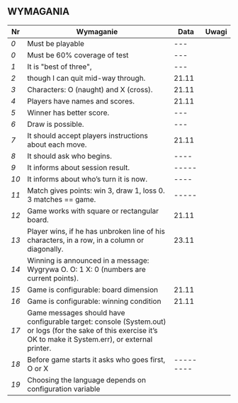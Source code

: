 ## WYMAGANIA

Nr | Wymaganie | Data | Uwagi
--- | --- | --- | ---
*0* | Must be playable| ---  |
*0* | Must be 60% coverage of test| ---  |
*1* | It is "best of three",| ---  |
*2* | though I can quit mid-way through.| 21.11  |
*3* | Characters: O (naught) and X (cross).| 21.11  |
*4* | Players have names and scores.| 21.11  |
*5* | Winner has better score.| ---  |
*6* | Draw is possible.| ---  |
*7* | It should accept players instructions about each move. | 21.11  |
*8* | It should ask who begins.| ---- |
*9* | It informs about session result. | -----  |
*10* | It informs about who’s turn it is now. |  ---- |
*11* | Match gives points: win 3, draw 1, loss 0. 3 matches == game.| ----- |
*12* | Game works with square or rectangular board. | 21.11  |
*13* | Player wins, if he has unbroken line of his characters, in a row, in a column or diagonally. | 23.11  |
*14* | Winning is announced in a message: Wygrywa O. O: 1 X: 0 (numbers are current points). |   |
*15* | Game is configurable: board dimension |  21.11 |
*16* | Game is configurable: winning condition | 21.11  |
*17* | Game messages should have configurable target: console (System.out) or logs (for the sake of this exercise it’s OK to make it System.err), or external printer. |   |
*18* | Before game starts it asks who goes first, O or X |  --------- |
*19* | Choosing the language depends on configuration variable |   |


